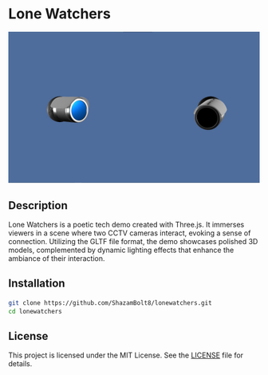 # Lone Watchers

![Preview](/assets/previews/final_realm.jpg)

## Description

Lone Watchers is a poetic tech demo created with Three.js. It immerses viewers in a scene where two CCTV cameras interact, evoking a sense of connection. Utilizing the GLTF file format, the demo showcases polished 3D models, complemented by dynamic lighting effects that enhance the ambiance of their interaction.

## Installation

```bash
git clone https://github.com/ShazamBolt8/lonewatchers.git
cd lonewatchers
```

## License

This project is licensed under the MIT License. See the [LICENSE](LICENSE) file for details.
